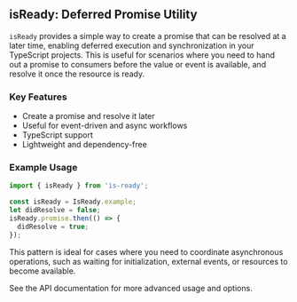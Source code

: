 <!--
@license
Copyright (c) 2025 tssuite

Use of this source code is governed by terms that can be
found in the LICENSE file in the root of this package.
-->

## isReady: Deferred Promise Utility

`isReady` provides a simple way to create a promise that can be resolved at a
later time, enabling deferred execution and synchronization in your TypeScript
projects. This is useful for scenarios where you need to hand out a promise to
consumers before the value or event is available, and resolve it once the
resource is ready.

### Key Features

- Create a promise and resolve it later
- Useful for event-driven and async workflows
- TypeScript support
- Lightweight and dependency-free

### Example Usage

```ts
import { isReady } from 'is-ready';

const isReady = IsReady.example;
let didResolve = false;
isReady.promise.then(() => {
  didResolve = true;
});
```

This pattern is ideal for cases where you need to coordinate asynchronous operations, such as waiting for initialization, external events, or resources to become available.

See the API documentation for more advanced usage and options.
